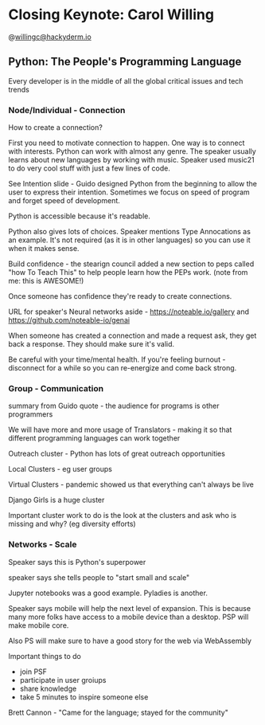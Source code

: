 # Closing Keynote: Carol Willing

@willingc@hackyderm.io

## Python: The People's Programming Language

Every developer is in the middle of all the global critical issues and tech trends

### Node/Individual - Connection

How to create a connection?

First you need to motivate connection to happen. One way is to connect with interests. Python can work with almost any genre. The speaker usually learns about new languages by working with music. Speaker used music21 to do very cool stuff with just a few lines of code.

See Intention slide - Guido designed Python from the beginning to allow the user to express their intention. Sometimes we focus on speed of program and forget speed of development.

Python is accessible because it's readable. 

Python also gives lots of choices. Speaker mentions Type Annocations as an example. It's not required (as it is in other languages) so you can use it when it makes sense.

Build confidence - the stearign council added a new section to peps called "how To Teach This" to help people learn how the PEPs work. (note from me: this is AWESOME!)

Once someone has confidence they're ready to create connections. 

URL for speaker's Neural networks aside - https://noteable.io/gallery and https://github.com/noteable-io/genai

When someone has created a connection and made a request ask, they get back a response. They should make sure it's valid.

Be careful with your time/mental health. If you're feeling burnout - disconnect for a while so you can re-energize and come back strong.

### Group - Communication

summary from Guido quote - the audience for programs is other programmers

We will have more and more usage of Translators - making it so that different programming languages can work together

Outreach cluster - Python has lots of great outreach opportunities

Local Clusters - eg user groups

Virtual Clusters - pandemic showed us that everything can't always be live

Django Girls is a huge cluster

Important cluster work to do is the look at the clusters and ask who is missing and why? (eg diversity efforts)

### Networks - Scale

Speaker says this is Python's superpower

speaker says she tells people to "start small and scale"

Jupyter notebooks was a good example. Pyladies is another.

Speaker says mobile will help the next level of expansion. This is because many more folks have access to a mobile device than a desktop. PSP will make mobile core.

Also PS will make sure to have a good story for the web via WebAssembly

Important things to do
- join PSF
- participate in user groiups
- share knowledge
- take 5 minutes to inspire someone else

Brett Cannon - "Came for the language; stayed for the community"